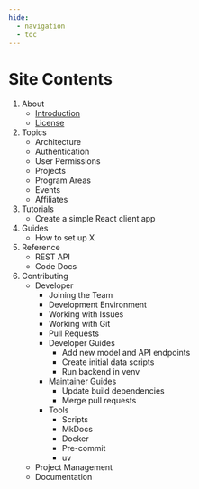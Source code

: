 ```yaml
---
hide:
  - navigation
  - toc
---
```


# Site Contents

1. About
    - [Introduction](intro.md)
    - [License](license.md)
1. Topics
    - Architecture
    - Authentication
    - User Permissions
    - Projects
    - Program Areas
    - Events
    - Affiliates
1. Tutorials
    - Create a simple React client app
1. Guides
    - How to set up X
1. Reference
    - REST API
    - Code Docs
1. Contributing
    - Developer
        - Joining the Team
        - Development Environment
        - Working with Issues
        - Working with Git
        - Pull Requests
        - Developer Guides
            - Add new model and API endpoints
            - Create initial data scripts
            - Run backend in venv
        - Maintainer Guides
            - Update build dependencies
            - Merge pull requests
        - Tools
            - Scripts
            - MkDocs
            - Docker
            - Pre-commit
            - uv
    - Project Management
    - Documentation
